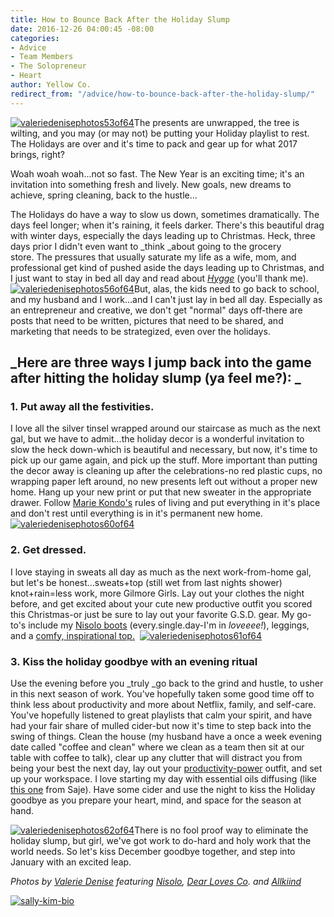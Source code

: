 ```yaml
---
title: How to Bounce Back After the Holiday Slump
date: 2016-12-26 04:00:45 -08:00
categories:
- Advice
- Team Members
- The Solopreneur
- Heart
author: Yellow Co.
redirect_from: "/advice/how-to-bounce-back-after-the-holiday-slump/"
---
```


[![valeriedenisephotos53of64](https://yellow-blog-images.imgix.net/2016/12/ValerieDenisePhotos53of64.jpg)](https://yellow-blog-images.imgix.net/2016/12/ValerieDenisePhotos53of64.jpg)The presents are unwrapped, the tree is wilting, and you may (or may not) be putting your Holiday playlist to rest. The Holidays are over and it's time to pack and gear up for what 2017 brings, right?

Woah woah woah...not so fast. The New Year is an exciting time; it's an invitation into something fresh and lively. New goals, new dreams to achieve, spring cleaning, back to the hustle...

The Holidays do have a way to slow us down, sometimes dramatically. The days feel longer; when it's raining, it feels darker. There's this beautiful drag with winter days, especially the days leading up to Christmas. Heck, three days prior I didn't even want to _think _about going to the grocery store. The pressures that usually saturate my life as a wife, mom, and professional get kind of pushed aside the days leading up to Christmas, and I just want to stay in bed all day and read about _[Hygge](http://www.mothermag.com/hygge/)_ (you'll thank me).[![valeriedenisephotos56of64](https://yellow-blog-images.imgix.net/2016/12/ValerieDenisePhotos56of64.jpg)](https://yellow-blog-images.imgix.net/2016/12/ValerieDenisePhotos56of64.jpg)But, alas, the kids need to go back to school, and my husband and I work...and I can't just lay in bed all day. Especially as an entrepreneur and creative, we don't get "normal" days off-there are posts that need to be written, pictures that need to be shared, and marketing that needs to be strategized, even over the holidays.

## _Here are three ways I jump back into the game after hitting the holiday slump (ya feel me?): _

### 1\. Put away all the festivities.

I love all the silver tinsel wrapped around our staircase as much as the next gal, but we have to admit...the holiday decor is a wonderful invitation to slow the heck down-which is beautiful and necessary, but now, it's time to pick up our game again, and pick up the stuff. More important than putting the decor away is cleaning up after the celebrations-no red plastic cups, no wrapping paper left around, no new presents left out without a proper new home. Hang up your new print or put that new sweater in the appropriate drawer. Follow [Marie Kondo's](http://tidyingup.com/) rules of living and put everything in it's place and don't rest until everything is in it's permanent new home. [![valeriedenisephotos60of64](https://yellow-blog-images.imgix.net/2016/12/ValerieDenisePhotos60of64.jpg)](https://yellow-blog-images.imgix.net/2016/12/ValerieDenisePhotos60of64.jpg)

### 2\. Get dressed.

I love staying in sweats all day as much as the next work-from-home gal, but let's be honest...sweats+top (still wet from last nights shower) knot+rain=less work, more Gilmore Girls. Lay out your clothes the night before, and get excited about your cute new productive outfit you scored this Christmas-or just be sure to lay out your favorite G.S.D. gear. My go-to's include my [Nisolo boots](https://nisolo.com/collections/womens-boots-chukkas/products/harper-chukka-boot-oak) (every.single.day-I'm in _loveeee!_), leggings, and a [comfy, inspirational top.](https://www.allkiind.com/collections/sale?page=2)  [![valeriedenisephotos61of64](https://yellow-blog-images.imgix.net/2016/12/ValerieDenisePhotos61of64.jpg)](https://yellow-blog-images.imgix.net/2016/12/ValerieDenisePhotos61of64.jpg)

### 3. Kiss the holiday goodbye with an evening ritual

Use the evening before you _truly _go back to the grind and hustle, to usher in this next season of work. You've hopefully taken some good time off to think less about productivity and more about Netflix, family, and self-care. You've hopefully listened to great playlists that calm your spirit, and have had your fair share of mulled cider-but now it's time to step back into the swing of things. Clean the house (my husband have a once a week evening date called "coffee and clean" where we clean as a team then sit at our table with coffee to talk), clear up any clutter that will distract you from being your best the next day, lay out your [productivity-power](http://yellowconference.com/2016/12/12/how-to-dress-in-a-way-that-boots-your-productivity/) outfit, and set up your workspace. I love starting my day with essential oils diffusing (like [this one](http://www.saje.com/ca/house-warming-4052.html?cgid=essential-oils-diffuser-blends#start=15&cgid=essential-oils-diffuser-blends) from Saje). Have some cider and use the night to kiss the Holiday goodbye as you prepare your heart, mind, and space for the season at hand.

[![valeriedenisephotos62of64](https://yellow-blog-images.imgix.net/2016/12/ValerieDenisePhotos62of64.jpg)](https://yellow-blog-images.imgix.net/2016/12/ValerieDenisePhotos62of64.jpg)There is no fool proof way to eliminate the holiday slump, but girl, we've got work to do-hard and holy work that the world needs. So let's kiss December goodbye together, and step into January with an excited leap.

_Photos by [Valerie Denise](http://www.valeriedenisephotos.com/) featuring [Nisolo](https://nisolo.com/), [Dear Loves Co](https://www.dearlovesco.com/). and [Allkiind](https://www.allkiind.com/collections/womens-new-arrivals)_

[![sally-kim-bio](https://yellow-blog-images.imgix.net/2016/11/Sally-Kim-Bio.jpg)](http://lettersfromamister.tumblr.com/)
